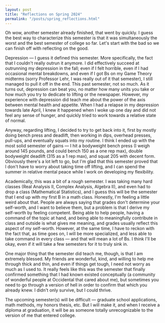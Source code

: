 ```yaml
---
layout: post
title: "Reflections on Spring 2024"
permalink: "/posts/spring_reflections.html"
---
```


Oh wow, another semester already finished, that went by quickly. I guess the best way to characterize this semester is that it was simultaneously the worst and the best semester of college so far. Let's start with the bad so we can finish off with reflecting on the good.

Depression — I guess it defined this semester. More specifically, the fact that I couldn't really outrun it anymore. I did effectively succeed at outrunning my depression in the fall; even if I felt horrible, even if I had occasional mental breakdowns, and even if I got Bs on my Game Theory midterms (sorry Professor Lehr, I was really out of it that semester), I still managed to pull it off in the end. This past semester, not so much. As it turns out, depression can beat you, no matter how many units you take or how much you try to dedicate to lifting or the newspaper. However, my experience with depression did teach me about the power of the axis between mental health and appetite. When I had a relapse in my depression towards late April, I knew it happened when I woke up one day and did not feel any sense of hunger, and quickly tried to work towards a relative state of normal.

Anyway, regarding lifting, I decided to try to get back into it, first by mostly doing bench press and deadlift, then working in dips, overhead presses, pull-ups, and eventually squats into my routine. I think I ended up with the most solid semester of gains — I hit a bodyweight bench press (I weigh around 145 pounds, and could bench 150 as a one rep max), double bodyweight deadlift (315 as a 1 rep max), and squat 205 with decent form. Obviously there's a lot left to go, but I'm glad that this semester proved that I don't have to worry about taking time off lifting, and I can spend the summer in relative mental peace while I work on developing my flexibility.

Academically, this was a bit of a rough semester. I was taking many hard classes (Real Analysis II, Complex Analysis, Algebra II), and even had to drop a class (Mathematical Statistics), and I guess this will be the semester that I end up with my first B in a math class. Honestly, I'm feeling a little weird about that. People are always saying that grades don't determine your self-worth, and I want to believe them, but a problem is that I derive my self-worth by feeling competent. Being able to help people, having a command of the topic at hand, and being able to meaningfully contribute in class and outside is what gives me meaning, and grades usually reflect this aspect of my self-worth. However, at the same time, I have to reckon with the fact that, as time goes on, I will be more specialized, and less able to take command in every class — and that will mean a lot of Bs. I think I'll be okay, even if it will take a few semesters for it to truly sink in.

One major thing that the semester did teach me, though, is that I am extremely blessed. My friends are wonderful, kind, and willing to help me through thick and thin, and even if things get tough, I need not worry as much as I used to. It really feels like this was the semester that finally confirmed something that I had known existed conceptually (a community of wonderful people at Occidental that cared about me), but sometimes you need to go through a version of hell in order to confirm that which you already knew. I didn't only survive, but I could thrive.

The upcoming semester(s) will be difficult — graduate school applications, math methods, my honors thesis, etc. But I will make it, and when I receive a diploma at graduation, it will be as someone totally unrecognizable to the version of me that entered college.
